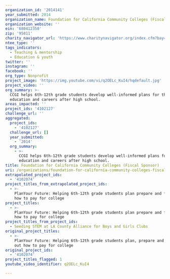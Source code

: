 ```yaml
---
organization_id: '2014141'
year_submitted: 2014
organization_name: Foundation for California Community Colleges (Fiscal Sponsor)
organization_website: ''
ein: '680412350'
zip: '95811'
charity_navigator_url: 'https://www.charitynavigator.org/index.cfm?bay=search.profile&ein=680412350'
ntee_type: ''
tags_indicators:
  - Teaching & mentorship
  - Education & youth
twitter: ''
instagram: ''
facebook: ''
org_type: Nonprofit
project_image: 'https://img.youtube.com/vi/q2OELc_KuI4/hqdefault.jpg'
project_video: ''
org_summary: >-
  CCGI helps 6th-12th grade students develop well-informed plans for their
  education and careers after high school.
areas_impacted: ''
project_ids: '4102127'
challenge_url: ''
aggregated:
  project_ids:
    - '4102127'
  challenge_url: []
  year_submitted:
    - '2014'
  org_summary:
    - >-
      CCGI helps 6th-12th grade students develop well-informed plans for their
      education and careers after high school.
title: Foundation for California Community Colleges (Fiscal Sponsor)
uri: /organizations/foundation-for-california-community-colleges-fiscal-sponsor/
extrapolated_project_ids:
  - '4102074'
project_titles_from_extrapolated_project_ids:
  - >-
    PlanYour Future: Helping 6th-12th grade students plan prepare and figure out
    how to pay for college
project_titles:
  - >-
    PlanYour Future: Helping 6th-12th grade students plan prepare and figure out
    how to pay for college
project_titles_from_project_ids:
  - Seeding STEM at LA County Alliance for Boys and Girls Clubs
original_project_titles:
  - >-
    PlanYour Future: Helping 6th-12th grade students plan, prepare and figure
    out how to pay for college
original_project_ids:
  - '4102074'
project_titles_flagged: 1
youtube_video_identifier: q2OELc_KuI4

---
```

